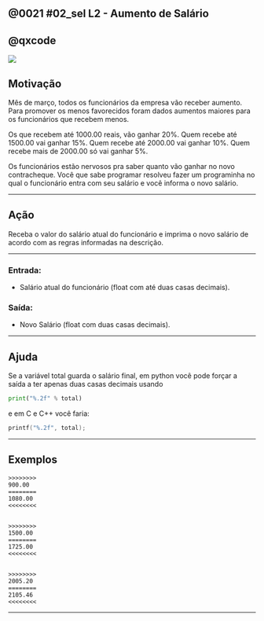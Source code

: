 ## @0021 #02_sel L2 - Aumento de Salário
## @qxcode

![](capa.jpg)

## Motivação

Mês de março, todos os funcionários da empresa vão receber aumento. Para promover os menos favorecidos foram dados aumentos maiores para os funcionários que recebem menos.

Os que recebem até 1000.00 reais, vão ganhar 20%. Quem recebe até 1500.00 vai ganhar 15%. Quem recebe até 2000.00 vai ganhar 10%. Quem recebe mais de 2000.00 só vai ganhar 5%.

Os funcionários estão nervosos pra saber quanto vão ganhar no novo contracheque. Você que sabe programar resolveu fazer um programinha no qual o funcionário entra com seu salário e você informa o novo salário.

---

## Ação

Receba o valor do salário atual do funcionário e imprima o novo salário de acordo com as regras informadas na descrição.

---

### Entrada:

* Salário atual do funcionário (float com até duas casas decimais).

### Saída:

* Novo Salário (float com duas casas decimais).

---

## Ajuda

Se a variável total guarda o salário final, em python você pode forçar a saída a ter apenas duas casas decimais usando

``` python
print("%.2f" % total)
```

e em C e C++ você faria:

```C
printf("%.2f", total);
```

---

## Exemplos

```
>>>>>>>>
900.00
========
1080.00
<<<<<<<<


>>>>>>>>
1500.00
========
1725.00
<<<<<<<<


>>>>>>>>
2005.20
========
2105.46
<<<<<<<<
```

---

<!---
>>>>>>>>

500.00
========
600.00
<<<<<<<<


>>>>>>>>

1000.00
========
1200.00
<<<<<<<<


>>>>>>>>

1001.00
========
1151.15
<<<<<<<<


>>>>>>>>

1500.00
========
1725.00
<<<<<<<<


>>>>>>>>

2000.00
========
2200.00
<<<<<<<<


>>>>>>>>

3007.21
========
3157.57
<<<<<<<<


--->